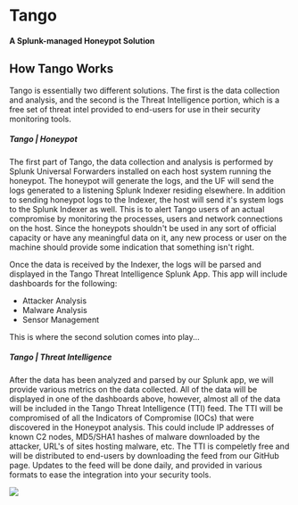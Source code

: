 # Tango
#### A Splunk-managed Honeypot Solution

## How Tango Works

Tango is essentially two different solutions. The first is the data collection and analysis, and the second is the Threat Intelligence portion, which is a free set of threat intel provided to end-users for use in their security monitoring tools. 

##### Tango | Honeypot

The first part of Tango, the data collection and analysis is performed by Splunk Universal Forwarders installed on each host system running the honeypot. The honeypot will generate the logs, and the UF will send the logs generated to a listening Splunk Indexer residing elsewhere. In addition to sending honeypot logs to the Indexer, the host will send it's system logs to the Splunk Indexer as well. This is to alert Tango users of an actual compromise by monitoring the processes, users and network connections on the host. Since the honeypots shouldn't be used in any sort of official capacity or have any meaningful data on it, any new process or user on the machine should provide some indication that something isn't right. 

Once the data is received by the Indexer, the logs will be parsed and displayed in the Tango Threat Intelligence Splunk App. This app will include dashboards for the following:
- Attacker Analysis
- Malware Analysis
- Sensor Management

This is where the second solution comes into play...

##### Tango | Threat Intelligence

After the data has been analyzed and parsed by our Splunk app, we will provide various metrics on the data collected. All of the data will be displayed in one of the dashboards above, however, almost all of the data will be included in the Tango Threat Intelligence (TTI) feed. The TTI will be compromised of all the Indicators of Compromise (IOCs) that were discovered in the Honeypot analysis. This could include IP addresses of known C2 nodes, MD5/SHA1 hashes of malware downloaded by the attacker, URL's of sites hosting malware, etc. The TTI is compeletly free and will be distributed to end-users by downloading the feed from our GitHub page. Updates to the feed will be done daily, and provided in various formats to ease the integration into your security tools.

![](http://f.cl.ly/items/28071K353X122o131s0e/Screen%20Shot%202015-01-29%20at%2011.26.32%20AM.png)
